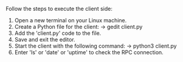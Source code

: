 Follow the steps to execute the client side:

1. Open a new terminal on your Linux machine.
2. Create a Python file for the client:
  -> gedit client.py
3. Add the 'client.py' code to the file.
4. Save and exit the editor.
5. Start the client with the following command:
 -> python3 client.py
6. Enter 'ls' or 'date' or 'uptime' to check the RPC connection.
